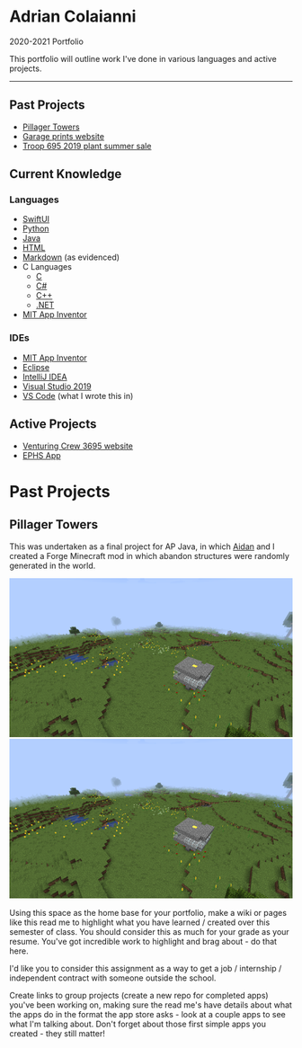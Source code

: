 # Adrian Colaianni
2020-2021 Portfolio

This portfolio will outline work I've done in various languages and active projects.

---
## Past Projects
- [Pillager Towers]()
- [Garage prints website]()
- [Troop 695 2019 plant summer sale]()

## Current Knowledge
### Languages
- [SwiftUI]()
- [Python]()
- [Java]()
- [HTML]()
- [Markdown]() (as evidenced)
- C Languages
    - [C]()
    - [C#]()
    - [C++]()
    - [.NET]()
- [MIT App Inventor]()
### IDEs
- [MIT App Inventor]()
- [Eclipse]()
- [IntelliJ IDEA]()
- [Visual Studio 2019]()
- [VS Code]() (what I wrote this in)

## Active Projects
- [Venturing Crew 3695 website]()
- [EPHS App]()

# Past Projects
## Pillager Towers

This was undertaken as a final project for AP Java, in which [Aidan](https://github.com/kelvinnkat) and I created a Forge Minecraft mod in which abandon structures were randomly generated in the world.

![Image of Pillager Tower remote](https://github.com/EPCompSci/portfolio-2020-MerlinTheMafiaMortician/blob/master/src/pillagerTowers.png)
![Image of Pillager Tower local](src/pillagerTowers.png)

Using this space as the home base for your portfolio, make a wiki or pages like this read me to highlight what you have learned / created over this semester of class. You should consider this as much for your grade as your resume. You've got incredible work to highlight and brag about - do that here.

I'd like you to consider this assignment as a way to get a job / internship / independent contract with someone outside the school.

Create links to group projects (create a new repo for completed apps) you've been working on, making sure the read me's have details about what the apps do in the format the app store asks - look at a couple apps to see what I'm talking about. Don't forget about those first simple apps you created - they still matter!